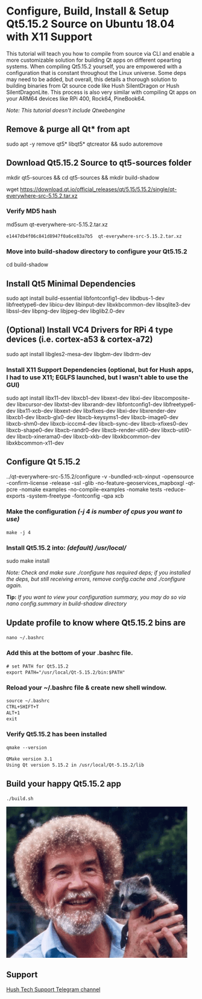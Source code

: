 # Configure, Build, Install & Setup Qt5.15.2 Source on Ubuntu 18.04 with X11 Support

This tutorial will teach you how to compile from source via CLI and enable a more customizable solution for building Qt apps on different opearting systems. When compiling Qt5.15.2 yourself, you are empowered with a configuration that is constant throughout the Linux universe. Some deps may need to be added, but overall, this details a thorough solution to building binaries from Qt source code like Hush SilentDragon or Hush SilentDragonLite. This process is also very similar with compiling Qt apps on your ARM64 devices like RPi 400, Rock64, PineBook64.

*Note: This tutorial doesn't include Qtwebengine*

## Remove & purge all Qt* from apt
sudo apt -y remove qt5* libqt5* qtcreator && sudo autoremove

## Download Qt5.15.2 Source to qt5-sources folder
mkdir qt5-sources && cd qt5-sources && mkdir build-shadow

wget https://download.qt.io/official_releases/qt/5.15/5.15.2/single/qt-everywhere-src-5.15.2.tar.xz

### Verify MD5 hash
md5sum qt-everywhere-src-5.15.2.tar.xz

```
e1447db4f06c841d8947f0a6ce83a7b5  qt-everywhere-src-5.15.2.tar.xz
```
### Move into build-shadow directory to configure your Qt5.15.2
cd build-shadow

## Install Qt5 Minimal Dependencies
sudo apt install build-essential libfontconfig1-dev libdbus-1-dev libfreetype6-dev libicu-dev libinput-dev libxkbcommon-dev libsqlite3-dev libssl-dev libpng-dev libjpeg-dev libglib2.0-dev 

## (Optional) Install VC4 Drivers for RPi 4 type devices (i.e. cortex-a53 & cortex-a72)
sudo apt install libgles2-mesa-dev libgbm-dev libdrm-dev

### Install X11 Support Dependencies (optional, but for Hush apps, I had to use X11; EGLFS launched, but I wasn't able to use the GUI)
sudo apt install libx11-dev libxcb1-dev  libxext-dev libxi-dev libxcomposite-dev libxcursor-dev libxtst-dev libxrandr-dev libfontconfig1-dev libfreetype6-dev libx11-xcb-dev libxext-dev libxfixes-dev libxi-dev libxrender-dev libxcb1-dev  libxcb-glx0-dev  libxcb-keysyms1-dev libxcb-image0-dev  libxcb-shm0-dev libxcb-icccm4-dev libxcb-sync-dev libxcb-xfixes0-dev libxcb-shape0-dev  libxcb-randr0-dev  libxcb-render-util0-dev  libxcb-util0-dev  libxcb-xinerama0-dev  libxcb-xkb-dev libxkbcommon-dev libxkbcommon-x11-dev

## Configure Qt 5.15.2 

../qt-everywhere-src-5.15.2/configure -v -bundled-xcb-xinput -opensource -confirm-license -release -ssl -glib -no-feature-geoservices_mapboxgl -qt-pcre -nomake examples -no-compile-examples -nomake tests -reduce-exports -system-freetype -fontconfig -qpa xcb

### Make the configuration *(-j 4 is number of cpus you want to use)*
`make -j 4`

### Install Qt5.15.2 into: *(default) /usr/local/*
sudo make install

*Note: Check and make sure ./configure has required deps; if you installed the deps, but still receiving errors, remove config.cache and ./configure again.*

**Tip:** *If you want to view your configuration summary, you may do so via nano config.summary in build-shadow directory*

## Update profile to know where Qt5.15.2 bins are

`nano ~/.bashrc`

### Add this at the bottom of your .bashrc file.

```
# set PATH for Qt5.15.2
export PATH="/usr/local/Qt-5.15.2/bin:$PATH"
```

### Reload your ~/.bashrc file & create new shell window. 
```
source ~/.bashrc
CTRL+SHIFT+T
ALT+1 
exit
```
### Verify Qt5.15.2 has been installed
`qmake --version`

```
QMake version 3.1
Using Qt version 5.15.2 in /usr/local/Qt-5.15.2/lib
```
## Build your happy Qt5.15.2 app

`./build.sh` 

![happy little apps](../images/bob-ross-happy.gif)

## Support
[Hush Tech Support Telegram channel](https://t.me/hush8support) 